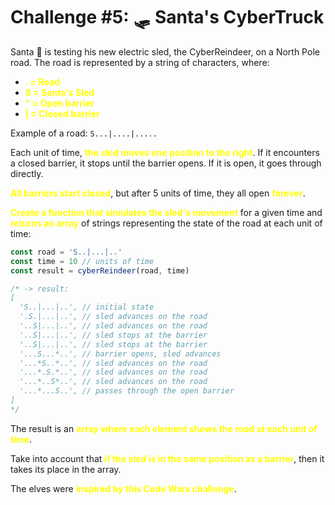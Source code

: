 # Challenge #5: 🛷 Santa's CyberTruck

Santa 🎅 is testing his new electric sled, the CyberReindeer, on a North Pole road. The road is represented by a string of characters, where:

- <span style="color:yellow">**. = Road**</span>
- <span style="color:yellow">**S = Santa's Sled**</span>
- <span style="color:yellow"> * **= Open barrier**</span>
- <span style="color:yellow">**| = Closed barrier**</span>
  
Example of a road: ``S...|....|.....``

Each unit of time,  <span style="color:yellow">**the sled moves one position to the right**</span>. If it encounters a closed barrier, it stops until the barrier opens. If it is open, it goes through directly.

<span style="color:yellow">**All barriers start closed**</span>, but after 5 units of time, they all open <span style="color:yellow">**forever**</span>.

<span style="color:yellow">**Create a function that simulates the sled's movement**</span> for a given time and <span style="color:yellow">**returns an array**</span> of strings representing the state of the road at each unit of time:
```JavaScript
const road = 'S..|...|..'
const time = 10 // units of time
const result = cyberReindeer(road, time)

/* -> result:
[
  'S..|...|..', // initial state
  '.S.|...|..', // sled advances on the road
  '..S|...|..', // sled advances on the road
  '..S|...|..', // sled stops at the barrier
  '..S|...|..', // sled stops at the barrier
  '...S...*..', // barrier opens, sled advances
  '...*S..*..', // sled advances on the road
  '...*.S.*..', // sled advances on the road
  '...*..S*..', // sled advances on the road
  '...*...S..', // passes through the open barrier
]
*/
```

The result is an <span style="color:yellow">**array where each element shows the road at each unit of time**</span>.

Take into account that <span style="color:yellow">**if the sled is in the same position as a barrier**</span>, then it takes its place in the array.

The elves were <span style="color:yellow">**inspired by this Code Wars challenge**</span>.